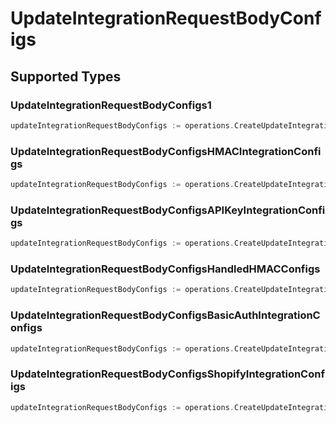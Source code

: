 # UpdateIntegrationRequestBodyConfigs


## Supported Types

### UpdateIntegrationRequestBodyConfigs1

```go
updateIntegrationRequestBodyConfigs := operations.CreateUpdateIntegrationRequestBodyConfigsUpdateIntegrationRequestBodyConfigs1(operations.UpdateIntegrationRequestBodyConfigs1{/* values here */})
```

### UpdateIntegrationRequestBodyConfigsHMACIntegrationConfigs

```go
updateIntegrationRequestBodyConfigs := operations.CreateUpdateIntegrationRequestBodyConfigsUpdateIntegrationRequestBodyConfigsHMACIntegrationConfigs(operations.UpdateIntegrationRequestBodyConfigsHMACIntegrationConfigs{/* values here */})
```

### UpdateIntegrationRequestBodyConfigsAPIKeyIntegrationConfigs

```go
updateIntegrationRequestBodyConfigs := operations.CreateUpdateIntegrationRequestBodyConfigsUpdateIntegrationRequestBodyConfigsAPIKeyIntegrationConfigs(operations.UpdateIntegrationRequestBodyConfigsAPIKeyIntegrationConfigs{/* values here */})
```

### UpdateIntegrationRequestBodyConfigsHandledHMACConfigs

```go
updateIntegrationRequestBodyConfigs := operations.CreateUpdateIntegrationRequestBodyConfigsUpdateIntegrationRequestBodyConfigsHandledHMACConfigs(operations.UpdateIntegrationRequestBodyConfigsHandledHMACConfigs{/* values here */})
```

### UpdateIntegrationRequestBodyConfigsBasicAuthIntegrationConfigs

```go
updateIntegrationRequestBodyConfigs := operations.CreateUpdateIntegrationRequestBodyConfigsUpdateIntegrationRequestBodyConfigsBasicAuthIntegrationConfigs(operations.UpdateIntegrationRequestBodyConfigsBasicAuthIntegrationConfigs{/* values here */})
```

### UpdateIntegrationRequestBodyConfigsShopifyIntegrationConfigs

```go
updateIntegrationRequestBodyConfigs := operations.CreateUpdateIntegrationRequestBodyConfigsUpdateIntegrationRequestBodyConfigsShopifyIntegrationConfigs(operations.UpdateIntegrationRequestBodyConfigsShopifyIntegrationConfigs{/* values here */})
```

